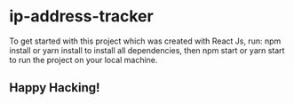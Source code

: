 
# ip-address-tracker

To get started with this project which was created with React Js, run:
npm install or yarn install
to install all dependencies, then npm start or yarn start to run the project on your local machine.

## Happy Hacking!
